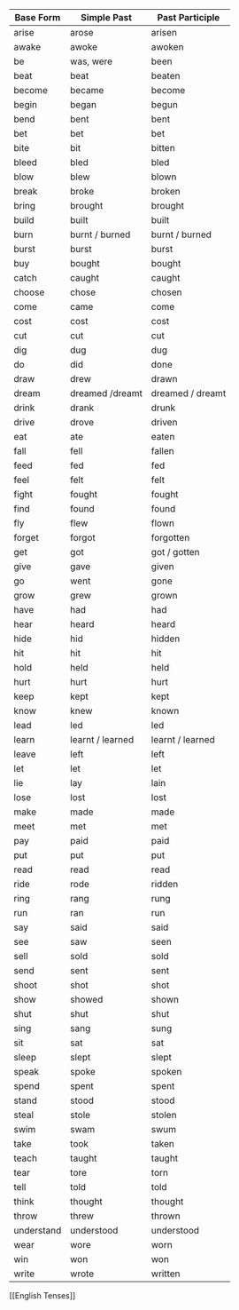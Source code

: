 | **Base Form** | **Simple Past**  | **Past Participle** |
| ------------- | ---------------- | ------------------- |
| arise         | arose            | arisen              |
| awake         | awoke            | awoken              |
| be            | was, were        | been                |
| beat          | beat             | beaten              |
| become        | became           | become              |
| begin         | began            | begun               |
| bend          | bent             | bent                |
| bet           | bet              | bet                 |
| bite          | bit              | bitten              |
| bleed         | bled             | bled                |
| blow          | blew             | blown               |
| break         | broke            | broken              |
| bring         | brought          | brought             |
| build         | built            | built               |
| burn          | burnt / burned   | burnt / burned      |
| burst         | burst            | burst               |
| buy           | bought           | bought              |
| catch         | caught           | caught              |
| choose        | chose            | chosen              |
| come          | came             | come                |
| cost          | cost             | cost                |
| cut           | cut              | cut                 |
| dig           | dug              | dug                 |
| do            | did              | done                |
| draw          | drew             | drawn               |
| dream         | dreamed /dreamt  | dreamed / dreamt    |
| drink         | drank            | drunk               |
| drive         | drove            | driven              |
| eat           | ate              | eaten               |
| fall          | fell             | fallen              |
| feed          | fed              | fed                 |
| feel          | felt             | felt                |
| fight         | fought           | fought              |
| find          | found            | found               |
| fly           | flew             | flown               |
| forget        | forgot           | forgotten           |
| get           | got              | got / gotten        |
| give          | gave             | given               |
| go            | went             | gone                |
| grow          | grew             | grown               |
| have          | had              | had                 |
| hear          | heard            | heard               |
| hide          | hid              | hidden              |
| hit           | hit              | hit                 |
| hold          | held             | held                |
| hurt          | hurt             | hurt                |
| keep          | kept             | kept                |
| know          | knew             | known               |
| lead          | led              | led                 |
| learn         | learnt / learned | learnt / learned    |
| leave         | left             | left                |
| let           | let              | let                 |
| lie           | lay              | lain                |
| lose          | lost             | lost                |
| make          | made             | made                |
| meet          | met              | met                 |
| pay           | paid             | paid                |
| put           | put              | put                 |
| read          | read             | read                |
| ride          | rode             | ridden              |
| ring          | rang             | rung                |
| run           | ran              | run                 |
| say           | said             | said                |
| see           | saw              | seen                |
| sell          | sold             | sold                |
| send          | sent             | sent                |
| shoot         | shot             | shot                |
| show          | showed           | shown               |
| shut          | shut             | shut                |
| sing          | sang             | sung                |
| sit           | sat              | sat                 |
| sleep         | slept            | slept               |
| speak         | spoke            | spoken              |
| spend         | spent            | spent               |
| stand         | stood            | stood               |
| steal         | stole            | stolen              |
| swim          | swam             | swum                |
| take          | took             | taken               |
| teach         | taught           | taught              |
| tear          | tore             | torn                |
| tell          | told             | told                |
| think         | thought          | thought             |
| throw         | threw            | thrown              |
| understand    | understood       | understood          |
| wear          | wore             | worn                |
| win           | won              | won                 |
| write         | wrote            | written             |


[[English Tenses]]
